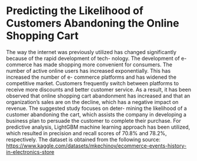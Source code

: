 # Predicting the Likelihood of Customers Abandoning the Online Shopping Cart
The way the internet was previously utilized has changed significantly because of the rapid development of tech- nology. The development of e-commerce has made shopping more convenient for consumers. The number of active online users has increased exponentially. This has increased the number of e- commerce platforms and has widened the competitive market. Customers frequently switch between platforms to receive more discounts and better customer service. As a result, it has been observed that online shopping cart abandonment has increased and that an organization’s sales are on the decline, which has a negative impact on revenue. The suggested study focuses on deter- mining the likelihood of a customer abandoning the cart, which assists the company in developing a business plan to persuade the customer to complete their purchase. For predictive analysis, LightGBM machine learning approach has been utilized, which resulted in precision and recall scores of 70.8% and 78.2%, respectively.
The dataset is obtained from the following source: https://www.kaggle.com/datasets/mkechinov/ecommerce-events-history-in-electronics-store
